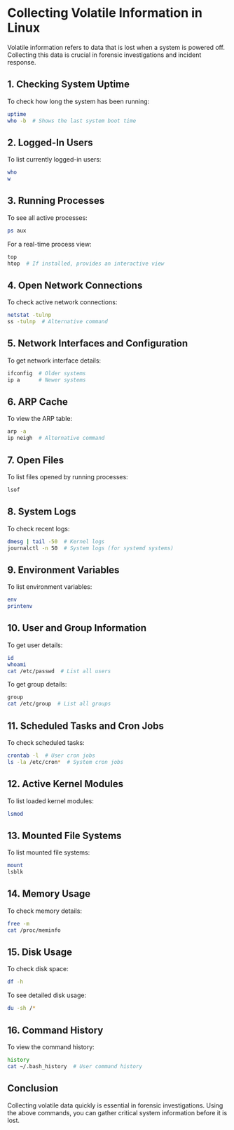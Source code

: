 # Collecting Volatile Information in Linux

Volatile information refers to data that is lost when a system is powered off. Collecting this data is crucial in forensic investigations and incident response.

## 1. Checking System Uptime
To check how long the system has been running:
```bash
uptime
who -b  # Shows the last system boot time
```

## 2. Logged-In Users
To list currently logged-in users:
```bash
who
w
```

## 3. Running Processes
To see all active processes:
```bash
ps aux
```
For a real-time process view:
```bash
top
htop  # If installed, provides an interactive view
```

## 4. Open Network Connections
To check active network connections:
```bash
netstat -tulnp
ss -tulnp  # Alternative command
```

## 5. Network Interfaces and Configuration
To get network interface details:
```bash
ifconfig  # Older systems
ip a      # Newer systems
```

## 6. ARP Cache
To view the ARP table:
```bash
arp -a
ip neigh  # Alternative command
```

## 7. Open Files
To list files opened by running processes:
```bash
lsof
```

## 8. System Logs
To check recent logs:
```bash
dmesg | tail -50  # Kernel logs
journalctl -n 50  # System logs (for systemd systems)
```

## 9. Environment Variables
To list environment variables:
```bash
env
printenv
```

## 10. User and Group Information
To get user details:
```bash
id
whoami
cat /etc/passwd  # List all users
```
To get group details:
```bash
group
cat /etc/group  # List all groups
```

## 11. Scheduled Tasks and Cron Jobs
To check scheduled tasks:
```bash
crontab -l  # User cron jobs
ls -la /etc/cron*  # System cron jobs
```

## 12. Active Kernel Modules
To list loaded kernel modules:
```bash
lsmod
```

## 13. Mounted File Systems
To list mounted file systems:
```bash
mount
lsblk
```

## 14. Memory Usage
To check memory details:
```bash
free -m
cat /proc/meminfo
```

## 15. Disk Usage
To check disk space:
```bash
df -h
```
To see detailed disk usage:
```bash
du -sh /*
```

## 16. Command History
To view the command history:
```bash
history
cat ~/.bash_history  # User command history
```

## Conclusion
Collecting volatile data quickly is essential in forensic investigations. Using the above commands, you can gather critical system information before it is lost.

